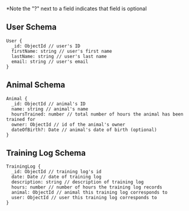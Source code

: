 \*Note the "?" next to a field indicates that field is optional

## User Schema

```
User {
  _id: ObjectId // user's ID
  firstName: string // user's first name
  lastName: string // user's last name
  email: string // user's email
}
```

## Animal Schema

```
Animal {
  _id: ObjectId // animal's ID
  name: string // animal's name
  hoursTrained: number // total number of hours the animal has been trained for
  owner: ObjectId // id of the animal's owner
  dateOfBirth?: Date // animal's date of birth (optional)
}
```

## Training Log Schema

```
TrainingLog {
  _id: ObjectId // training log's id
  date: Date // date of training log
  description: string // description of training log
  hours: number // number of hours the training log records
  animal: ObjectId // animal this training log corresponds to
  user: ObjectId // user this training log corresponds to
}
```
